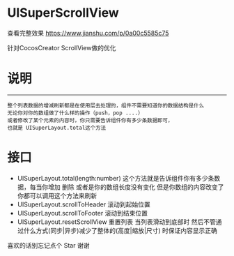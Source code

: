 # UISuperScrollView
查看完整效果 https://www.jianshu.com/p/0a00c5585c75

针对CocosCreator ScrollView做的优化 

# 说明
---
    整个列表数据的增减刷新都是在使用层去处理的，组件不需要知道你的数据结构是什么
    无论你对你的数组做了什么样的操作（push，pop ....）
    或者修改了某个元素的内容时，你只需要告诉组件你有多少条数据即可，
    也就是 UISuperLayout.total这个方法

# 接口
* UISuperLayout.total(length:number) 这个方法就是告诉组件你有多少条数据，每当你增加 删除 或者是你的数组长度没有变化 但是你数组的内容改变了 你都可以调用这个方法来刷新
* UISuperLayout.scrollToHeader 滚动到起始位置
* UISuperLayout.scrollToFooter 滚动到结束位置
* UISuperLayout.resetScrollView 重置列表 当列表滑动到底部时 然后不管通过什么方式(同步|异步)减少了整体的(高度|缩放|尺寸) 时保证内容显示正确

喜欢的话别忘记点个 Star 谢谢
